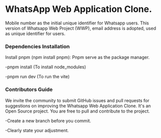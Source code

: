 # WhatsApp Web Application Clone.

Mobile number as the initial unique identifier for Whatsapp users. This version of Whatsapp Web Project (WWP), email address is adopted, used as unique identifier for users.

### Dependencies Installation

Install pnpm (npm install pnpm): Pnpm serve as the package manager.

-pnpm install (To install node_modules)

-pnpm run dev (To run the vite)

### Contributors Guide

We invite the community to submit GitHub issues and pull requests for suggestions on improving the Whatsapp Web Application Clone. It's an Open Source project. You are free to pull and contribute to the project.

-Create a new branch before you commit.

-Clearly state your adjustment.
